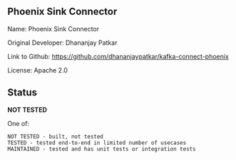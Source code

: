## Phoenix Sink Connector

Name: Phoenix Sink Connector

Original Developer: Dhananjay Patkar

Link to Github: https://github.com/dhananjaypatkar/kafka-connect-phoenix

License: Apache 2.0

## Status

**NOT TESTED**

One of:
```text
NOT TESTED - built, not tested
TESTED - tested end-to-end in limited number of usecases
MAINTAINED - tested and has unit tests or integration tests
```
